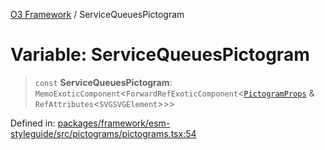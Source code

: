 [O3 Framework](../API.md) / ServiceQueuesPictogram

# Variable: ServiceQueuesPictogram

> `const` **ServiceQueuesPictogram**: `MemoExoticComponent`\<`ForwardRefExoticComponent`\<[`PictogramProps`](../type-aliases/PictogramProps.md) & `RefAttributes`\<`SVGSVGElement`\>\>\>

Defined in: [packages/framework/esm-styleguide/src/pictograms/pictograms.tsx:54](https://github.com/habeshabro/openmrs-esm-core/blob/main/packages/framework/esm-styleguide/src/pictograms/pictograms.tsx#L54)

